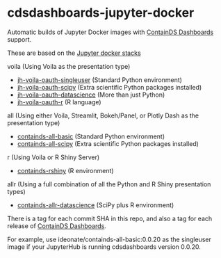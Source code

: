 # cdsdashboards-jupyter-docker

Automatic builds of Jupyter Docker images with [ContainDS Dashboards](https://github.com/ideonate/cdsdashboards) support.

These are based on the [Jupyter docker stacks](https://github.com/jupyter/docker-stacks)

voila (Using Voila as the presentation type)

- [jh-voila-oauth-singleuser](https://hub.docker.com/r/ideonate/jh-voila-oauth-singleuser) (Standard Python environment)
- [jh-voila-oauth-scipy](https://hub.docker.com/r/ideonate/jh-voila-oauth-scipy) (Extra scientific Python packages installed)
- [jh-voila-oauth-datascience](https://hub.docker.com/r/ideonate/jh-voila-oauth-datascience) (More than just Python)
- [jh-voila-oauth-r](https://hub.docker.com/r/ideonate/jh-voila-oauth-r) (R language)

all (Using either Voila, Streamlit, Bokeh/Panel, or Plotly Dash as the presentation type) 

- [containds-all-basic](https://hub.docker.com/r/ideonate/containds-all-basic) (Standard Python environment)
- [containds-all-scipy](https://hub.docker.com/r/ideonate/containds-all-scipy) (Extra scientific Python packages installed)

r (Using Voila or R Shiny Server)

- [containds-rshiny](https://hub.docker.com/r/ideonate/containds-rshiny) (R environment)

allr (Using a full combination of all the Python and R Shiny presentation types)

- [containds-allr-datascience](https://hub.docker.com/r/ideonate/containds-allr-datascience) (SciPy plus R environment)

There is a tag for each commit SHA in this repo, and also a tag for each release of [ContainDS Dashboards](https://github.com/ideonate/cdsdashboards).

For example, use ideonate/containds-all-basic:0.0.20 as the singleuser image if your JupyterHub is running cdsdashboards version 0.0.20.

